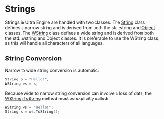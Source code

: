 # Strings #
Strings in Ultra Engine are handled with two classes. The [String](String.md) class defines a narrow string and is derived from both the std::string and [Object](Object.md) classes. The [WString](WString.md) class defines a wide string and is derived from both the std::wstring and [Object](Object.md) classes. It is preferable to use the [WString](WString.md) class, as this will handle all characters of all languages.

## String Conversion ##
Narrow to wide string conversion is automatic:
```c++
String s = "Hello!";
WString ws = s;
```

Because wide to narrow string conversion can involve a loss of data, the [WString::ToString](WString_ToString.md) method must be explicitly called:
```c++
WString ws = "Hello!";
String s = ws.ToString();
```
